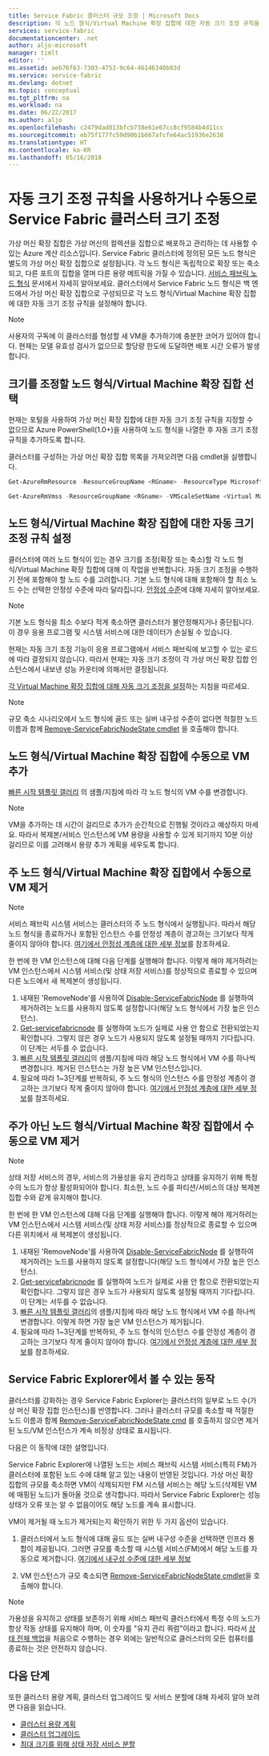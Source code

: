 ```yaml
---
title: Service Fabric 클러스터 규모 조정 | Microsoft Docs
description: 각 노드 형식/Virtual Machine 확장 집합에 대한 자동 크기 조정 규칙을 설정하여 수요에 따라 Service Fabric 클러스터의 크기를 조정합니다. 서비스 패브릭 클러스터에 노드 추가 또는 제거
services: service-fabric
documentationcenter: .net
author: aljo-microsoft
manager: timlt
editor: ''
ms.assetid: aeb76f63-7303-4753-9c64-46146340b83d
ms.service: service-fabric
ms.devlang: dotnet
ms.topic: conceptual
ms.tgt_pltfrm: na
ms.workload: na
ms.date: 06/22/2017
ms.author: aljo
ms.openlocfilehash: c2479dad013bfcb738e61e67cc8cf9584b4d11cc
ms.sourcegitcommit: eb75f177fc59d90b1b667afcfe64ac51936e2638
ms.translationtype: HT
ms.contentlocale: ko-KR
ms.lasthandoff: 05/16/2018
---
```

# <a name="scale-a-service-fabric-cluster-in-or-out-using-auto-scale-rules-or-manually"></a>자동 크기 조정 규칙을 사용하거나 수동으로 Service Fabric 클러스터 크기 조정
가상 머신 확장 집합은 가상 머신의 컬렉션을 집합으로 배포하고 관리하는 데 사용할 수 있는 Azure 계산 리소스입니다. Service Fabric 클러스터에 정의된 모든 노드 형식은 별도의 가상 머신 확장 집합으로 설정됩니다. 각 노드 형식은 독립적으로 확장 또는 축소되고, 다른 포트의 집합을 열며 다른 용량 메트릭을 가질 수 있습니다. [서비스 패브릭 노드 형식](service-fabric-cluster-nodetypes.md) 문서에서 자세히 알아보세요. 클러스터에서 Service Fabric 노드 형식은 백 엔드에서 가상 머신 확장 집합으로 구성되므로 각 노드 형식/Virtual Machine 확장 집합에 대한 자동 크기 조정 규칙을 설정해야 합니다.

> [!NOTE]
> 사용자의 구독에 이 클러스터를 형성할 새 VM을 추가하기에 충분한 코어가 있어야 합니다. 현재는 모델 유효성 검사가 없으므로 할당량 한도에 도달하면 배포 시간 오류가 발생합니다.
> 
> 

## <a name="choose-the-node-typevirtual-machine-scale-set-to-scale"></a>크기를 조정할 노드 형식/Virtual Machine 확장 집합 선택
현재는 포털을 사용하여 가상 머신 확장 집합에 대한 자동 크기 조정 규칙을 지정할 수 없으므로 Azure PowerShell(1.0+)을 사용하여 노드 형식을 나열한 후 자동 크기 조정 규칙을 추가하도록 합니다.

클러스터를 구성하는 가상 머신 확장 집합 목록을 가져오려면 다음 cmdlet을 실행합니다.

```powershell
Get-AzureRmResource -ResourceGroupName <RGname> -ResourceType Microsoft.Compute/VirtualMachineScaleSets

Get-AzureRmVmss -ResourceGroupName <RGname> -VMScaleSetName <Virtual Machine scale set name>
```

## <a name="set-auto-scale-rules-for-the-node-typevirtual-machine-scale-set"></a>노드 형식/Virtual Machine 확장 집합에 대한 자동 크기 조정 규칙 설정
클러스터에 여러 노드 형식이 있는 경우 크기를 조정(확장 또는 축소)할 각 노드 형식/Virtual Machine 확장 집합에 대해 이 작업을 반복합니다. 자동 크기 조정을 수행하기 전에 포함해야 할 노드 수를 고려합니다. 기본 노드 형식에 대해 포함해야 할 최소 노드 수는 선택한 안정성 수준에 따라 달라집니다. [안정성 수준](service-fabric-cluster-capacity.md)에 대해 자세히 알아보세요.

> [!NOTE]
> 기본 노드 형식을 최소 수보다 적게 축소하면 클러스터가 불안정해지거나 중단됩니다. 이 경우 응용 프로그램 및 시스템 서비스에 대한 데이터가 손실될 수 있습니다.
> 
> 

현재는 자동 크기 조정 기능이 응용 프로그램에서 서비스 패브릭에 보고할 수 있는 로드에 따라 결정되지 않습니다. 따라서 현재는 자동 크기 조정이 각 가상 머신 확장 집합 인스턴스에서 내보낸 성능 카운터에 의해서만 결정됩니다.  

[각 Virtual Machine 확장 집합에 대해 자동 크기 조정을 설정](../virtual-machine-scale-sets/virtual-machine-scale-sets-autoscale-overview.md)하는 지침을 따르세요.

> [!NOTE]
> 규모 축소 시나리오에서 노드 형식에 골드 또는 실버 내구성 수준이 없다면 적절한 노드 이름과 함께 [Remove-ServiceFabricNodeState cmdlet](https://docs.microsoft.com/powershell/module/servicefabric/remove-servicefabricnodestate) 을 호출해야 합니다.
> 
> 

## <a name="manually-add-vms-to-a-node-typevirtual-machine-scale-set"></a>노드 형식/Virtual Machine 확장 집합에 수동으로 VM 추가
[빠른 시작 템플릿 갤러리](https://github.com/Azure/azure-quickstart-templates/tree/master/201-vmss-scale-existing) 의 샘플/지침에 따라 각 노드 형식의 VM 수를 변경합니다. 

> [!NOTE]
> VM을 추가하는 데 시간이 걸리므로 추가가 순간적으로 진행될 것이라고 예상하지 마세요. 따라서 복제본/서비스 인스턴스에 VM 용량을 사용할 수 있게 되기까지 10분 이상 걸리므로 이를 고려해서 용량 추가 계획을 세우도록 합니다.
> 
> 

## <a name="manually-remove-vms-from-the-primary-node-typevirtual-machine-scale-set"></a>주 노드 형식/Virtual Machine 확장 집합에서 수동으로 VM 제거
> [!NOTE]
> 서비스 패브릭 시스템 서비스는 클러스터의 주 노드 형식에서 실행됩니다. 따라서 해당 노드 형식을 종료하거나 포함된 인스턴스 수를 안정성 계층이 경고하는 크기보다 작게 줄이지 않아야 합니다. [여기에서 안정성 계층에 대한 세부 정보](service-fabric-cluster-capacity.md)를 참조하세요. 
> 
> 

한 번에 한 VM 인스턴스에 대해 다음 단계를 실행해야 합니다. 이렇게 해야 제거하려는 VM 인스턴스에서 시스템 서비스(및 상태 저장 서비스)를 정상적으로 종료할 수 있으며 다른 노드에서 새 복제본이 생성됩니다.

1. 내재된 'RemoveNode'를 사용하여 [Disable-ServiceFabricNode](https://docs.microsoft.com/powershell/module/servicefabric/disable-servicefabricnode?view=azureservicefabricps) 를 실행하여 제거하려는 노드를 사용하지 않도록 설정합니다(해당 노드 형식에서 가장 높은 인스턴스).
2. [Get-servicefabricnode](https://docs.microsoft.com/powershell/module/servicefabric/get-servicefabricnode?view=azureservicefabricps) 를 실행하여 노드가 실제로 사용 안 함으로 전환되었는지 확인합니다. 그렇지 않은 경우 노드가 사용되지 않도록 설정될 때까지 기다립니다. 이 단계는 서두를 수 없습니다.
3. [빠른 시작 템플릿 갤러리](https://github.com/Azure/azure-quickstart-templates/tree/master/201-vmss-scale-existing)의 샘플/지침에 따라 해당 노드 형식에서 VM 수를 하나씩 변경합니다. 제거된 인스턴스는 가장 높은 VM 인스턴스입니다. 
4. 필요에 따라 1~3단계를 반복하되, 주 노드 형식의 인스턴스 수를 안정성 계층이 경고하는 크기보다 작게 줄이지 않아야 합니다. [여기에서 안정성 계층에 대한 세부 정보](service-fabric-cluster-capacity.md)를 참조하세요. 

## <a name="manually-remove-vms-from-the-non-primary-node-typevirtual-machine-scale-set"></a>주가 아닌 노드 형식/Virtual Machine 확장 집합에서 수동으로 VM 제거
> [!NOTE]
> 상태 저장 서비스의 경우, 서비스의 가용성을 유지 관리하고 상태를 유지하기 위해 특정 수의 노드가 항상 활성화되어야 합니다. 최소한, 노드 수를 파티션/서비스의 대상 복제본 집합 수와 같게 유지해야 합니다. 
> 
> 

한 번에 한 VM 인스턴스에 대해 다음 단계를 실행해야 합니다. 이렇게 해야 제거하려는 VM 인스턴스에서 시스템 서비스(및 상태 저장 서비스)를 정상적으로 종료할 수 있으며 다른 위치에서 새 복제본이 생성됩니다.

1. 내재된 'RemoveNode'를 사용하여 [Disable-ServiceFabricNode](https://docs.microsoft.com/powershell/module/servicefabric/disable-servicefabricnode?view=azureservicefabricps) 를 실행하여 제거하려는 노드를 사용하지 않도록 설정합니다(해당 노드 형식에서 가장 높은 인스턴스).
2. [Get-servicefabricnode](https://docs.microsoft.com/powershell/module/servicefabric/get-servicefabricnode?view=azureservicefabricps) 를 실행하여 노드가 실제로 사용 안 함으로 전환되었는지 확인합니다. 그렇지 않은 경우 노드가 사용되지 않도록 설정될 때까지 기다립니다. 이 단계는 서두를 수 없습니다.
3. [빠른 시작 템플릿 갤러리](https://github.com/Azure/azure-quickstart-templates/tree/master/201-vmss-scale-existing)의 샘플/지침에 따라 해당 노드 형식에서 VM 수를 하나씩 변경합니다. 이렇게 하면 가장 높은 VM 인스턴스가 제거됩니다. 
4. 필요에 따라 1~3단계를 반복하되, 주 노드 형식의 인스턴스 수를 안정성 계층이 경고하는 크기보다 작게 줄이지 않아야 합니다. [여기에서 안정성 계층에 대한 세부 정보](service-fabric-cluster-capacity.md)를 참조하세요.

## <a name="behaviors-you-may-observe-in-service-fabric-explorer"></a>Service Fabric Explorer에서 볼 수 있는 동작
클러스터를 강화하는 경우 Service Fabric Explorer는 클러스터의 일부로 노드 수(가상 머신 확장 집합 인스턴스)를 반영합니다.  그러나 클러스터 규모를 축소할 때 적절한 노드 이름과 함께 [Remove-ServiceFabricNodeState cmd](https://docs.microsoft.com/powershell/module/servicefabric/remove-servicefabricnodestate?view=azureservicefabricps) 를 호출하지 않으면 제거된 노드/VM 인스턴스가 계속 비정상 상태로 표시됩니다.   

다음은 이 동작에 대한 설명입니다.

Service Fabric Explorer에 나열된 노드는 서비스 패브릭 시스템 서비스(특히 FM)가 클러스터에 포함된 노드 수에 대해 알고 있는 내용이 반영된 것입니다. 가상 머신 확장 집합의 규모를 축소하면 VM이 삭제되지만 FM 시스템 서비스는 해당 노드(삭제된 VM에 매핑된 노드)가 돌아올 것으로 생각합니다. 따라서 Service Fabric Explorer는 성능 상태가 오류 또는 알 수 없음이어도 해당 노드를 계속 표시합니다.

VM이 제거될 때 노드가 제거되는지 확인하기 위한 두 가지 옵션이 있습니다.

1) 클러스터에서 노드 형식에 대해 골드 또는 실버 내구성 수준을 선택하면 인프라 통합이 제공됩니다. 그러면 규모를 축소할 때 시스템 서비스(FM)에서 해당 노드를 자동으로 제거합니다.
[여기에서 내구성 수준에 대한 세부 정보](service-fabric-cluster-capacity.md)

2) VM 인스턴스가 규모 축소되면 [Remove-ServiceFabricNodeState cmdlet](https://msdn.microsoft.com/library/mt125993.aspx)을 호출해야 합니다.

> [!NOTE]
> 가용성을 유지하고 상태를 보존하기 위해 서비스 패브릭 클러스터에서 특정 수의 노드가 항상 작동 상태를 유지해야 하며, 이 숫자를 "유지 관리 쿼럼"이라고 합니다. 따라서 [상태 전체 백업](service-fabric-reliable-services-backup-restore.md)을 처음으로 수행하는 경우 외에는 일반적으로 클러스터의 모든 컴퓨터를 종료하는 것은 안전하지 않습니다.
> 
> 

## <a name="next-steps"></a>다음 단계
또한 클러스터 용량 계획, 클러스터 업그레이드 및 서비스 분할에 대해 자세히 알아 보려면 다음을 읽습니다.

* [클러스터 용량 계획](service-fabric-cluster-capacity.md)
* [클러스터 업그레이드](service-fabric-cluster-upgrade.md)
* [최대 크기를 위해 상태 저장 서비스 분할](service-fabric-concepts-partitioning.md)

<!--Image references-->
[BrowseServiceFabricClusterResource]: ./media/service-fabric-cluster-scale-up-down/BrowseServiceFabricClusterResource.png
[ClusterResources]: ./media/service-fabric-cluster-scale-up-down/ClusterResources.png
